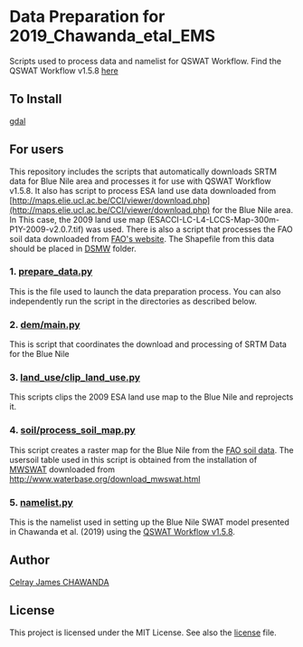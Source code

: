 # Data Preparation for 2019_Chawanda_etal_EMS
Scripts used to process data and namelist for QSWAT Workflow.
Find the QSWAT Workflow v1.5.8 [here](https://github.com/VUB-HYDR/QSWAT_Automated_Workflow)

## To Install
[gdal](https://sandbox.idre.ucla.edu/sandbox/tutorials/installing-gdal-for-windows)   
 
## For users
This repository includes the scripts that automatically downloads SRTM data for Blue Nile area and processes it for use with QSWAT Workflow v1.5.8.
It also has script to process ESA land use data downloaded from [http://maps.elie.ucl.ac.be/CCI/viewer/download.php](http://maps.elie.ucl.ac.be/CCI/viewer/download.php) for the Blue Nile area. In This case, the 2009 land use map (ESACCI-LC-L4-LCCS-Map-300m-P1Y-2009-v2.0.7.tif) was used.
There is also a script that processes the FAO soil data downloaded from [FAO's website](https://storage.googleapis.com/fao-maps-catalog-data/uuid/446ed430-8383-11db-b9b2-000d939bc5d8/resources/DSMW.zip). The Shapefile from this data should be placed in [DSMW](./soil/DSMW) folder.

### 1. [prepare_data.py](./prepare_data.py) 
This is the file used to launch the data preparation process. You can also independently run the script in the directories as described below.

### 2. [dem/main.py](./dem/main.py)
This is script that coordinates the download and processing of SRTM Data for the Blue Nile

### 3. [land_use/clip_land_use.py](./land_use/clip_land_use.py)
This scripts clips the 2009 ESA land use map to the Blue Nile and reprojects it.

### 4. [soil/process_soil_map.py](./soil/process_soil_map.py)
This script creates a raster map for the Blue Nile from the [FAO soil data](https://storage.googleapis.com/fao-maps-catalog-data/uuid/446ed430-8383-11db-b9b2-000d939bc5d8/resources/DSMW.zip).
The usersoil table used in this script is obtained from the installation of [MWSWAT](http://www.waterbase.org/download_mwswat.html) downloaded from http://www.waterbase.org/download_mwswat.html

### 5. [namelist.py](./namelist.py)
This is the namelist used in setting up the Blue Nile SWAT model presented in Chawanda et al. (2019) using the [QSWAT Workflow v1.5.8](https://github.com/VUB-HYDR/QSWAT_Automated_Workflow).

## Author
[Celray James CHAWANDA](https://github.com/celray/) 

## License
This project is licensed under the MIT License. See also the [license](./LICENSE) file.

